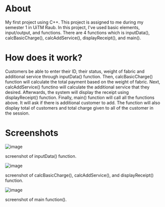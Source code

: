 # About
My first project using C++. This project is assigned to me during my semester 1 in UiTM Raub. 
In this project, I've used basic elements, input/output, and functions. 
There are 4 functions which is inputData(), calcBasicCharge(), calcAddService(), displayReceipt(), and main(). 

# How does it work?
Customers be able to enter their ID, their status, weight of fabric and additional service through inputData() function.
Then, calcBasicCharge() function will calculate the total payment based on the weight of fabric.
Next, calcAddService() functino will calculate the additional service that they desired.
Afterwards, the system will display the receipt using displayReceipt() function.
Finally, main() function will call all the functions above. It will ask if there is additional customer to add. The function will also display total of customers and total charge given to all of the customer in the session.

# Screenshots

![image](https://user-images.githubusercontent.com/109788882/180396156-415e801a-72f8-471c-b6ef-052bbc8b901c.png)

screenshot of inputData() function.

![image](https://user-images.githubusercontent.com/109788882/180397915-e64aa1ea-6a98-48c6-a5c4-19c8cd78246a.png)

screenshot of calcBasicCharge(), calcAddService(), and displayReceipt() function.

![image](https://user-images.githubusercontent.com/109788882/180398059-2e9da2fb-d10d-43b6-b511-c829cf3a0448.png)

screenshot of main function().
